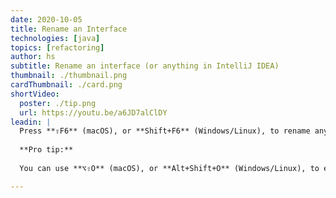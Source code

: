 ```yaml
---
date: 2020-10-05
title: Rename an Interface
technologies: [java]
topics: [refactoring]
author: hs
subtitle: Rename an interface (or anything in IntelliJ IDEA)
thumbnail: ./thumbnail.png
cardThumbnail: ./card.png
shortVideo:
  poster: ./tip.png
  url: https://youtu.be/a6JD7alClDY
leadin: |
  Press **⇧F6** (macOS), or **Shift+F6** (Windows/Linux), to rename anything in IntelliJ IDEA, including interfaces. Everything that uses that interface will also be renamed.
  
  **Pro tip:**
  
  You can use **⌥⇧O** (macOS), or **Alt+Shift+O** (Windows/Linux), to expand the inlay hints to also consider Comments and Text.

---
```

